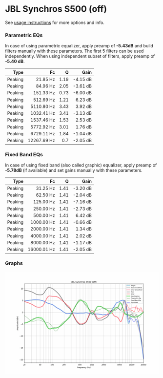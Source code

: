 # JBL Synchros S500 (off)
See [usage instructions](https://github.com/jaakkopasanen/AutoEq#usage) for more options and info.

### Parametric EQs
In case of using parametric equalizer, apply preamp of **-5.43dB** and build filters manually
with these parameters. The first 5 filters can be used independently.
When using independent subset of filters, apply preamp of **-5.40 dB**.

| Type    | Fc          |    Q | Gain     |
|--------:|------------:|-----:|---------:|
| Peaking | 21.85 Hz    | 1.19 | -4.15 dB |
| Peaking | 84.96 Hz    | 2.05 | -3.61 dB |
| Peaking | 151.33 Hz   | 0.73 | -6.00 dB |
| Peaking | 512.69 Hz   | 1.21 | 6.23 dB  |
| Peaking | 5110.80 Hz  | 3.43 | 3.92 dB  |
| Peaking | 1032.41 Hz  | 3.41 | -3.13 dB |
| Peaking | 1537.46 Hz  | 1.53 | 2.53 dB  |
| Peaking | 5772.92 Hz  | 3.01 | 1.76 dB  |
| Peaking | 6729.11 Hz  | 1.84 | -1.04 dB |
| Peaking | 12267.69 Hz | 0.7  | -2.05 dB |

### Fixed Band EQs
In case of using fixed band (also called graphic) equalizer, apply preamp of **-5.78dB**
(if available) and set gains manually with these parameters.

| Type    | Fc          |    Q | Gain     |
|--------:|------------:|-----:|---------:|
| Peaking | 31.25 Hz    | 1.41 | -3.20 dB |
| Peaking | 62.50 Hz    | 1.41 | -2.04 dB |
| Peaking | 125.00 Hz   | 1.41 | -7.16 dB |
| Peaking | 250.00 Hz   | 1.41 | -2.73 dB |
| Peaking | 500.00 Hz   | 1.41 | 6.42 dB  |
| Peaking | 1000.00 Hz  | 1.41 | -0.66 dB |
| Peaking | 2000.00 Hz  | 1.41 | 1.34 dB  |
| Peaking | 4000.00 Hz  | 1.41 | 2.02 dB  |
| Peaking | 8000.00 Hz  | 1.41 | -1.17 dB |
| Peaking | 16000.01 Hz | 1.41 | -2.05 dB |

### Graphs
![](./JBL%20Synchros%20S500%20(off).png)